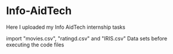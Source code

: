# Info-AidTech
Here I uploaded my Info AidTech internship tasks 

import "movies.csv", "ratingd.csv" and "IRIS.csv" Data sets before executing the code files
